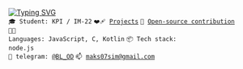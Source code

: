 [![Typing SVG](https://readme-typing-svg.herokuapp.com?font=Fira+Code&weight=700&pause=1000&color=2FA237&width=435&lines=%F0%9F%91%B7+Software+engineer)](https://git.io/typing-svg)
<br>
<code>🎓 Student: KPI / IM-22</code>
<code>❤️‍🩹 [Projects](PROJECTS.md)</code>
<code>👀 [Open-source contribution](CONTRIBUTION.md)</code>
<br>
<code>🧑‍💻 Languages: JavaScript, C, Kotlin</code>
<code>📦 Tech stack: node.js</code>
<br>
<code>💬 telegram: [@BL_OD](https://t.me/BL_OD)</code>
<code>📫 [maks07sim@gmail.com](mailto:maks07sim@gmail.com)</code>
